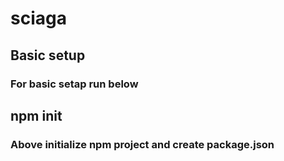 # sciaga
## Basic setup
### For basic setap run below
## npm init
### Above initialize npm project and create package.json
